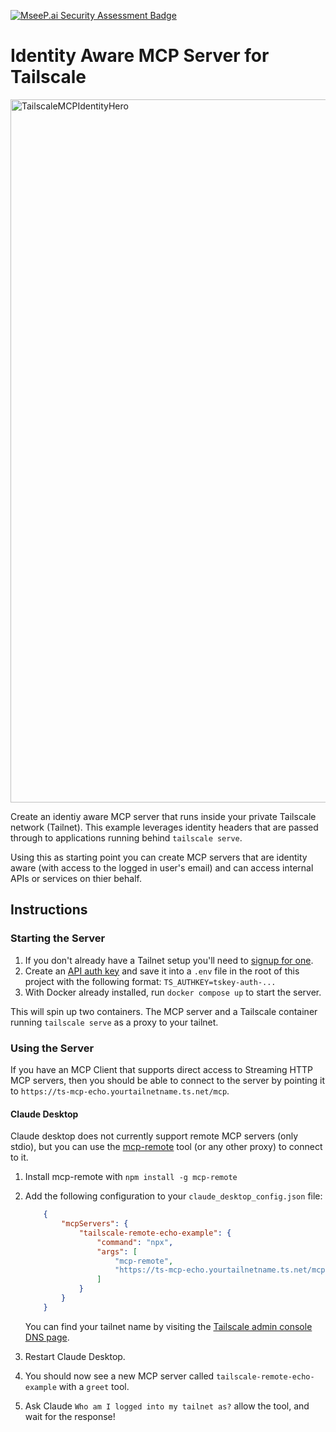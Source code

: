 [![MseeP.ai Security Assessment Badge](https://mseep.net/pr/remyguercio-tailscale-mcp-echo-badge.png)](https://mseep.ai/app/remyguercio-tailscale-mcp-echo)

# Identity Aware MCP Server for Tailscale

<img width="1125" alt="TailscaleMCPIdentityHero" src="https://github.com/user-attachments/assets/1e05e3a6-019d-4e16-b591-3691bcee16e6" />

Create an identiy aware MCP server that runs inside your private Tailscale network (Tailnet). This example leverages identity headers that are passed through to applications running behind `tailscale serve`.

Using this as starting point you can create MCP servers that are identity aware (with access to the logged in user's email) and can access internal APIs or services on thier behalf.

## Instructions

### Starting the Server

1. If you don't already have a Tailnet setup you'll need to [signup for one](https://tailscale.com).
2. Create an [API auth key](https://login.tailscale.com/admin/settings/keys) and save it into a `.env` file in the root of this project with the following format: `TS_AUTHKEY=tskey-auth-...`
3. With Docker already installed, run `docker compose up` to start the server.

This will spin up two containers. The MCP server and a Tailscale container running `tailscale serve` as a proxy to your tailnet.

### Using the Server

If you have an MCP Client that supports direct access to Streaming HTTP MCP servers, then you should be able to connect to the server by pointing it to `https://ts-mcp-echo.yourtailnetname.ts.net/mcp`.

#### Claude Desktop

Claude desktop does not currently support remote MCP servers (only stdio), but you can use the [mcp-remote](https://github.com/geelen/mcp-remote) tool (or any other proxy) to connect to it.

1. Install mcp-remote with `npm install -g mcp-remote`
2. Add the following configuration to your `claude_desktop_config.json` file:

    ```json
        {
            "mcpServers": {
                "tailscale-remote-echo-example": {
                    "command": "npx",
                    "args": [
                        "mcp-remote",
                        "https://ts-mcp-echo.yourtailnetname.ts.net/mcp"
                    ]
                }
            }
        }
    ```

    You can find your tailnet name by visiting the [Tailscale admin console DNS page](https://login.tailscale.com/admin/dns).
3. Restart Claude Desktop.
4. You should now see a new MCP server called `tailscale-remote-echo-example` with a `greet` tool.
5. Ask Claude `Who am I logged into my tailnet as?` allow the tool, and wait for the response!
